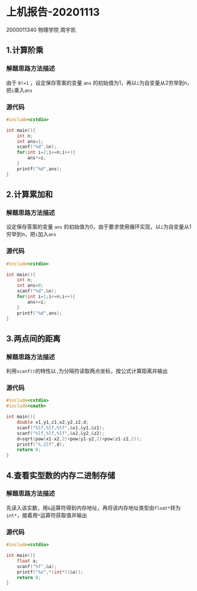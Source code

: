 # 上机报告-20201113
2000011340 物理学院 周宇凯

## 1.计算阶乘
### 解题思路方法描述
由于 `0!=1` ，设定保存答案的变量 `ans` 的初始值为1，再以`i`为自变量从2穷举到n，把`i`乘入`ans`
### 源代码
``` C++
#include<cstdio>

int main(){
    int n;
    int ans=1;
    scanf("%d",&n);
    for(int i=2;i<=n;i++){
        ans*=i;
    }
    printf("%d",ans);
}

```

## 2.计算累加和
### 解题思路方法描述
设定保存答案的变量 `ans` 的初始值为0，由于要求使用循环实现，以`i`为自变量从1穷举到n，把`i`加入`ans`
### 源代码
```C++
#include<cstdio>

int main(){
    int n;
    int ans=0;
    scanf("%d",&n);
    for(int i=1;i<=n;i++){
        ans+=i;
    }
    printf("%d",ans);
}
```

## 3.两点间的距离
### 解题思路方法描述
利用`scanf()`的特性以`,`为分隔符读取两点坐标，按公式计算距离并输出
### 源代码
```C++
#include<cstdio>
#include<cmath>

int main(){
    double x1,y1,z1,x2,y2,z2,d;
    scanf("%lf,%lf,%lf",&x1,&y1,&z1);
    scanf("%lf,%lf,%lf",&x2,&y2,&z2);
    d=sqrt(pow(x1-x2,2)+pow(y1-y2,2)+pow(z1-z2,2));
    printf("%.2lf",d);
    return 0;
}
```

## 4.查看实型数的内存二进制存储
### 解题思路方法描述
先读入该实数，用`&`运算符得到内存地址，再将该内存地址类型由`float*`转为`int*`，接着用`*`运算符获取值并输出
### 源代码
```C++
#include<cstdio>

int main(){
    float a;
    scanf("%f",&a);
    printf("%x",*(int*)(&a));
    return 0;
}
```